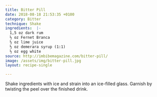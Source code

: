 ```yaml
---
title: Bitter Pill
date: 2018-08-18 21:53:35 +0100
category: Bitter
technique: Shake
ingredients:  |-
  1,5 oz dark rum
  ½ oz Fernet Branca
  ½ oz lime juice
  ½ oz demerara syrup (1:1)
  ½ oz egg white
source: http://imbibemagazine.com/bitter-pill/
image: /assets/img/bitter-pill.jpg
layout: recipe-single

---
```

Shake ingredients with ice and strain into an ice-filled glass. Garnish by twisting the peel over the finished drink.
